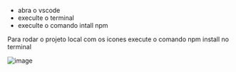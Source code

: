 ﻿ - abra o vscode
 - execulte o terminal
 - execulte o comando intall npm
<p> Para rodar o projeto local com os icones execute o comando npm install  no terminal</p>

![image](https://user-images.githubusercontent.com/74870713/168460237-f9f24701-567c-4ab6-a965-ee3af93e3ff6.png)

